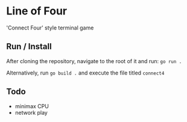 # Line of Four

'Connect Four' style terminal game

## Run / Install
After cloning the repository, navigate to the root of it and run:
`go run .`

Alternatively, run `go build .` and execute the file titled `connect4`

## Todo
- minimax CPU
- network play
